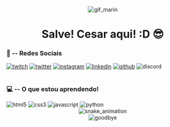 <div align="center">
    <img alt="gif_marin" src="https://images-wixmp-ed30a86b8c4ca887773594c2.wixmp.com/f/3cfc80d6-1ea8-4929-87ea-f6bc4a317313/d57boss-0527fab4-c6e2-4126-9a3e-d3963a195a3c.png?token=eyJ0eXAiOiJKV1QiLCJhbGciOiJIUzI1NiJ9.eyJzdWIiOiJ1cm46YXBwOjdlMGQxODg5ODIyNjQzNzNhNWYwZDQxNWVhMGQyNmUwIiwiaXNzIjoidXJuOmFwcDo3ZTBkMTg4OTgyMjY0MzczYTVmMGQ0MTVlYTBkMjZlMCIsIm9iaiI6W1t7InBhdGgiOiJcL2ZcLzNjZmM4MGQ2LTFlYTgtNDkyOS04N2VhLWY2YmM0YTMxNzMxM1wvZDU3Ym9zcy0wNTI3ZmFiNC1jNmUyLTQxMjYtOWEzZS1kMzk2M2ExOTVhM2MucG5nIn1dXSwiYXVkIjpbInVybjpzZXJ2aWNlOmZpbGUuZG93bmxvYWQiXX0.ZUzcAMoNWZGH56dl2JYeQOuhXYw0iGYgYd_ed6iaEJk">
    <h1> Salve! Cesar aqui! :D 😎</h1>
</div>

### 🖤 -- Redes Sociais
<div>
    <a href="https://www.twitch.tv/pan_sz" target="_blank"><img alt="twitch" src="https://img.shields.io/badge/Twitch-%239146FF.svg?style=for-the-badge&logo=Twitch&logoColor=white" target="_blank"></a>
    <a href="https://twitter.com/sad_pandi" target="_blank"><img alt="twitter" src="https://img.shields.io/badge/Twitter-%231DA1F2.svg?style=for-the-badge&logo=Twitter&logoColor=white" target="_blank"></a>
    <a href="https://www.instagram.com/pand4.exe/" target="_blank"><img alt="instagram" src="https://img.shields.io/badge/Instagram-%23E4405F.svg?style=for-the-badge&logo=Instagram&logoColor=white" target="_blank"></a>
    <a href="https://www.linkedin.com/in/cesar-soares-753b261aa/" target="_blank"><img alt="linkedin" src="https://img.shields.io/badge/linkedin-%230077B5.svg?style=for-the-badge&logo=linkedin&logoColor=white" target="_blank"></a>
    <a href="https://github.com/pansz-uwu" target="_blank"><img alt="github" src="https://img.shields.io/badge/github-%23121011.svg?style=for-the-badge&logo=github&logoColor=white" target="_blank"></a>
    <img alt="discord" src="https://img.shields.io/badge/%3Cuwu_pan%3E-%237289DA.svg?style=for-the-badge&logo=discord&logoColor=white" target="_blank">
</div>

#

### 💻 -- O que estou aprendendo!
<div>
    <img alt="html5" src="https://img.shields.io/badge/html5-%23E34F26.svg?style=for-the-badge&logo=html5&logoColor=white" target="_blank">
    <img alt="css3" src="https://img.shields.io/badge/css3-%231572B6.svg?style=for-the-badge&logo=css3&logoColor=white" target="_blank">
    <img alt="javascript" src="https://img.shields.io/badge/javascript-%23323330.svg?style=for-the-badge&logo=javascript&logoColor=%23F7DF1E" target="_blank">
    <img alt="python" src="https://img.shields.io/badge/python-3670A0?style=for-the-badge&logo=python&logoColor=ffdd54" target="_blank">
</div>
    
<div align="center"><img align="center" alt="snake_animation" src="https://github.com/pansz-uwu/pansz-uwu/blob/output/github-contribution-grid-snake.svg"></div>

<div align="center">
    <img alt="goodbye" src="https://img.itch.zone/aW1hZ2UvMjc2MTg0LzEzNDQ0MDMucG5n/original/BlTtYV.png">
</div>
